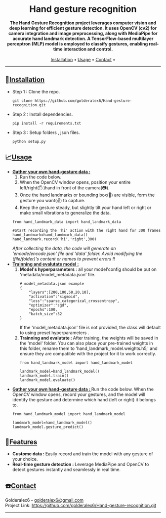 <h1 align="center">Hand gesture recognition</h1>

<p align="center">
    <strong>The Hand Gesture Recognition project leverages computer vision and deep learning for efficient gesture detection. It uses OpenCV (cv2) for camera integration and image preprocessing, along with MediaPipe for accurate hand landmark detection. A TensorFlow-based multilayer perceptron (MLP) model is employed to classify gestures, enabling real-time interaction and control.</strong>
    <br />
    <br />
    <a href="#installation">Installation</a> •
    <a href="#usage">Usage</a> •
    <a href="#contact">Contact</a> •
</p>

<hr />

<h2 id="installation">📁<ins>Installation</ins></h2>
<ul>
    <li>Step 1 : Clone the repo.
    <pre><code>git clone https://github.com/golderalex6/Hand-gesture-recognition.git</code></pre>
    </li>
    <li>Step 2 : Install dependencies.
    <pre><code>pip install -r requirements.txt</code></pre>
    </li>
    <li>Step 3 : Setup folders , json files.
    <pre><code>python setup.py</code></pre>
    </li>
</ul>

<h2 id="usage">📈<ins>Usage</ins></h2>
<ul>
    <li>
        <b><ins>Gather your own hand-gesture data : </ins></b><br>
        <ol>
            <li>Run the code below.</li>
            <li>When the OpenCV window opens, position your entire left/right(🖐️)hand in front of the camera(📷).</li>
            <li>Once the hand landmarks or bounding box(🔲) are visible, form the gesture you want(✌️) to capture.</li>
            <li>Keep the gesture steady, but slightly tilt your hand left or right or make small vibrations to generalize the data.</li>
        </ol>
<pre><code>from hand_landmark_data import hand_landmark_data</br>
#Start recording the 'hi' action with the right hand for 300 frames
hand_landmark=hand_landmark_data()
hand_landmark.record('hi','right',300)
</code></pre>
    <i>After collecting the data, the code will generate an 'encode/encode.json' file and 'data' folder. Avoid modifying the (file/folder)'s content or names to prevent errors !!</i>
    </li>
    <li>
        <b><ins>Trainning and evalutate model : </ins></b>
        <ol>
            <li><b>Model's hyperparameters</b> : all your model'config should be put on 'metadata/model_metadata.json' file.</li>
<pre><code># model_metadata.json example
{
    "layers":[200,100,50,20,10],
    "activation":"sigmoid",
    "loss":"sparse_categorical_crossentropy",
    "optimizer":"sgd",
    "epochs":100,
    "batch_size":32
}
</code></pre>
If the 'model_metadata.json' file is not provided, the class will default to using preset hyperparameters .
            <li><b>Trainning and evalutate : </b>After training, the weights will be saved in the 'model' folder. You can also place your pre-trained weights in this folder, rename them to 'hand_landmark_model.weights.h5,' and ensure they are compatible with the project for it to work correctly.</li>
<pre><code>from hand_landmark_model import hand_landmark_model</br>
landmark_model=hand_landmark_model()
landmark_model.train()
landmark_model.evaluate()
</code></pre>
        </ol>
    </li>
    <li><b><ins>Gather your own hand-gesture data : </ins></b>Run the code below. When the OpenCV window opens, record your gestures, and the model will identify the gesture and determine which hand (left or right) it belongs to.</li>
<pre><code>from hand_landmark_model import hand_landmark_model</br>
landmark_model=hand_landmark_model()
landmark_model.gesture_predict()
</code></pre>
</ul>


<h2 id="features">📜<ins>Features</ins></h2>
<ul>
    <li><b>Custome data : </b>Easily record and train the model with any gesture of your choice.</li>
    <li><b>Real-time gesture detection : </b>Leverage MediaPipe and OpenCV to detect gestures instantly and seamlessly in real time.</li>
</ul>

</ul>
<h2 id="contact">☎️<ins>Contact</ins></h2>
<p>
    Golderalex6 - <a href="mailto:golderalex6@gmail.com">golderalex6@gmail.com</a><br>
    Project Link: <a href="https://github.com/golderalex6/Hand-gesture-recognition.git">https://github.com/golderalex6/Hand-gesture-recognition.git</a>
</p>

<hr/>

